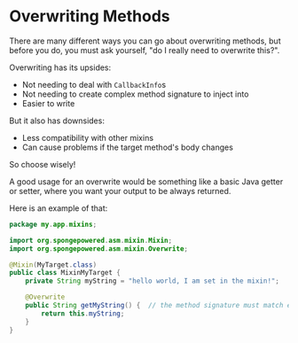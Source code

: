 # Overwriting Methods

There are many different ways you can go about overwriting methods, but before you do, you must ask yourself, "do I really need to overwrite this?".

Overwriting has its upsides:

- Not needing to deal with `CallbackInfo`s
- Not needing to create complex method signature to inject into
- Easier to write

But it also has downsides:

- Less compatibility with other mixins
- Can cause problems if the target method's body changes

So choose wisely!

A good usage for an overwrite would be something like a basic Java getter or setter, where you want your output to be always returned.

Here is an example of that:

```java
package my.app.mixins;

import org.spongepowered.asm.mixin.Mixin;
import org.spongepowered.asm.mixin.Overwrite;

@Mixin(MyTarget.class)
public class MixinMyTarget {
    private String myString = "hello world, I am set in the mixin!";

    @Overwrite
    public String getMyString() {  // the method signature must match exactly!
        return this.myString;
    }
}
```
